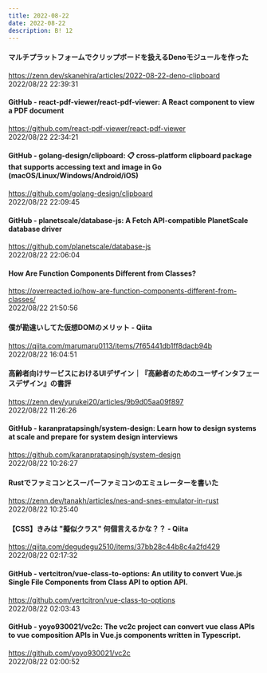 ```yaml
---
title: 2022-08-22
date: 2022-08-22
description: B! 12
---
```


#### マルチプラットフォームでクリップボードを扱えるDenoモジュールを作った
https://zenn.dev/skanehira/articles/2022-08-22-deno-clipboard<br>
2022/08/22 22:39:31<br>


#### GitHub - react-pdf-viewer/react-pdf-viewer: A React component to view a PDF document
https://github.com/react-pdf-viewer/react-pdf-viewer<br>
2022/08/22 22:34:21<br>


#### GitHub - golang-design/clipboard: 📋 cross-platform clipboard package that supports accessing text and image in Go (macOS/Linux/Windows/Android/iOS)
https://github.com/golang-design/clipboard<br>
2022/08/22 22:09:45<br>


#### GitHub - planetscale/database-js: A Fetch API-compatible PlanetScale database driver
https://github.com/planetscale/database-js<br>
2022/08/22 22:06:04<br>


#### How Are Function Components Different from Classes?
https://overreacted.io/how-are-function-components-different-from-classes/<br>
2022/08/22 21:50:56<br>


#### 僕が勘違いしてた仮想DOMのメリット - Qiita
https://qiita.com/marumaru0113/items/7f65441db1ff8dacb94b<br>
2022/08/22 16:04:51<br>


#### 高齢者向けサービスにおけるUIデザイン｜『高齢者のためのユーザインタフェースデザイン』の書評
https://zenn.dev/yurukei20/articles/9b9d05aa09f897<br>
2022/08/22 11:26:26<br>


#### GitHub - karanpratapsingh/system-design: Learn how to design systems at scale and prepare for system design interviews
https://github.com/karanpratapsingh/system-design<br>
2022/08/22 10:26:27<br>


#### Rustでファミコンとスーパーファミコンのエミュレーターを書いた
https://zenn.dev/tanakh/articles/nes-and-snes-emulator-in-rust<br>
2022/08/22 10:25:40<br>


#### 【CSS】きみは "擬似クラス" 何個言えるかな？？ - Qiita
https://qiita.com/degudegu2510/items/37bb28c44b8c4a2fd429<br>
2022/08/22 02:17:32<br>


#### GitHub - vertcitron/vue-class-to-options: An utility to convert Vue.js Single File Components from Class API to option API.
https://github.com/vertcitron/vue-class-to-options<br>
2022/08/22 02:03:43<br>


#### GitHub - yoyo930021/vc2c: The vc2c project can convert vue class APIs to vue composition APIs in Vue.js components written in Typescript.
https://github.com/yoyo930021/vc2c<br>
2022/08/22 02:00:52<br>



